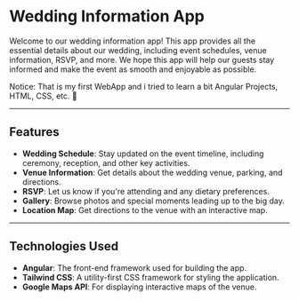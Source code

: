 # Wedding Information App

Welcome to our wedding information app! This app provides all the essential details about our wedding, including event schedules, venue information, RSVP, and more. We hope this app will help our guests stay informed and make the event as smooth and enjoyable as possible. 

Notice: That is my first WebApp and i tried to learn a bit Angular Projects, HTML, CSS, etc. 🙂

---

## Features

- **Wedding Schedule**: Stay updated on the event timeline, including ceremony, reception, and other key activities.
- **Venue Information**: Get details about the wedding venue, parking, and directions.
- **RSVP**: Let us know if you're attending and any dietary preferences.
- **Gallery**: Browse photos and special moments leading up to the big day.
- **Location Map**: Get directions to the venue with an interactive map.

---

## Technologies Used

- **Angular**: The front-end framework used for building the app.
- **Tailwind CSS**: A utility-first CSS framework for styling the application.
- **Google Maps API**: For displaying interactive maps of the venue.
